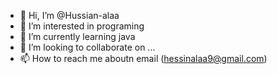 - 👋 Hi, I’m @Hussian-alaa
- 👀 I’m interested in programing
- 🌱 I’m currently learning java
- 💞️ I’m looking to collaborate on ...
- 📫 How to reach me aboutn email (hessinalaa9@gmail.com)


<!---
Hussian-alaa/Hussian-alaa is a ✨ special ✨ repository because its `README.md` (this file) appears on your GitHub profile.
You can click the Preview link to take a look at your changes.
--->
